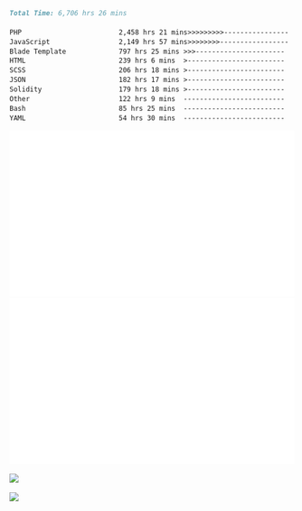 <!--START_SECTION:waka-->

```markdown
Total Time: 6,706 hrs 26 mins

PHP                        2,458 hrs 21 mins>>>>>>>>>----------------   36.00 %
JavaScript                 2,149 hrs 57 mins>>>>>>>>-----------------   31.48 %
Blade Template             797 hrs 25 mins >>>----------------------   11.68 %
HTML                       239 hrs 6 mins  >------------------------   03.50 %
SCSS                       206 hrs 18 mins >------------------------   03.02 %
JSON                       182 hrs 17 mins >------------------------   02.67 %
Solidity                   179 hrs 18 mins >------------------------   02.63 %
Other                      122 hrs 9 mins  -------------------------   01.79 %
Bash                       85 hrs 25 mins  -------------------------   01.25 %
YAML                       54 hrs 30 mins  -------------------------   00.80 %
```

<!--END_SECTION:waka-->

![](https://raw.githubusercontent.com/DrMaxis/github-stats-transparent/output/generated/overview.svg)
![](https://raw.githubusercontent.com/DrMaxis/github-stats-transparent/output/generated/languages.svg)

![](https://git-readme-stats-drmaxis-projects.vercel.app/api?username=drmaxis&show_icons=true&theme=outrun&count_private=true&show=reviews,discussions_started,discussions_answered,prs_merged,prs_merged_percentage&custom_title=2024%20Github%20Rank)
 
<a href="https://count.getloli.com/"><img src="https://count.getloli.com/get/@:maxis-the-alchemist?theme=rule34"></a>
<!-- https://count.getloli.com/get/@alchemist?theme=rule34 -->
<br>
